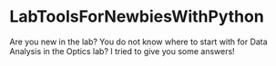 # LabToolsForNewbiesWithPython
Are you new in the lab? You do not know where to start with for Data Analysis in the Optics lab? I tried to give you some answers! 
